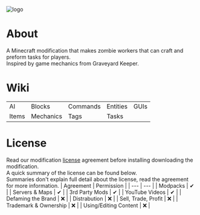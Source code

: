 ![logo](https://user-images.githubusercontent.com/47284617/236661012-decee95a-e8d2-4c50-9b80-16c9a11c3484.png)  
# About
A Minecraft modification that makes zombie workers that can craft and preform tasks for players.  
Inspired by game mechanics from Graveyard Keeper.

# Wiki
| | | | | |
| --- | --- | --- | --- | --- |
| AI | Blocks | Commands | Entities | GUIs |
| Items | Mechanics | Tags | Tasks | |

# License
Read our modification [license]() agreement before installing downloading the modification.  
A quick summary of the license can be found below.  
Summaries don't explain full detail about the license, read the agreement for more information.
| Agreement | Permission |
| --- | --- |
| Modpacks | ✔ |
| Servers & Maps | ✔ |
| 3rd Party Mods | ✔ |
| YouTube Videos | ✔ |
| Defaming the Brand | ❌ |
| Distrabution | ❌ |
| Sell, Trade, Profit | ❌ |
| Trademark & Ownership | ❌ |
| Using/Editing Content | ❌ |
